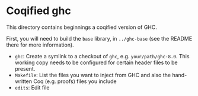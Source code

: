 Coqified ghc
============

This directory contains beginnings a coqified version of GHC.

First, you will need to build the `base` library, in `../ghc-base` (see the
README there for more information).

 * `ghc`: Create a symlink to a checkout of `ghc`, e.g.
   `your/path/ghc-8.0`.
   This working copy needs to be configured for certain header files to be
   present.
 * `Makefile`: List the files you want to inject from GHC and also
   the hand-written Coq (e.g. proofs) files you include
 * `edits`: Edit file
